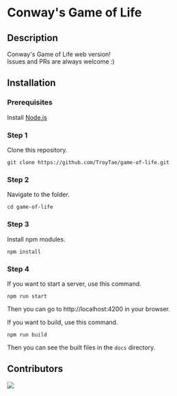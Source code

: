 # Conway's Game of Life

## Description

Conway's Game of Life web version!  
Issues and PRs are always welcome :)  

## Installation

### Prerequisites
Install [Node.js](https://nodejs.org)

### Step 1
Clone this repository.
```
git clone https://github.com/TroyTae/game-of-life.git
```

### Step 2
Navigate to the folder.
```
cd game-of-life
```

### Step 3
Install npm modules.
```
npm install
```

### Step 4
If you want to start a server, use this command.
```
npm run start
```
Then you can go to http://localhost:4200 in your browser.

If you want to build, use this command.
```
npm run build
```
Then you can see the built files in the `docs` directory.

## Contributors

<a href="https://github.com/TroyTae/game-of-life/graphs/contributors">
  <img src="https://contributors-img.firebaseapp.com/image?repo=TroyTae/game-of-life" />
</a>

